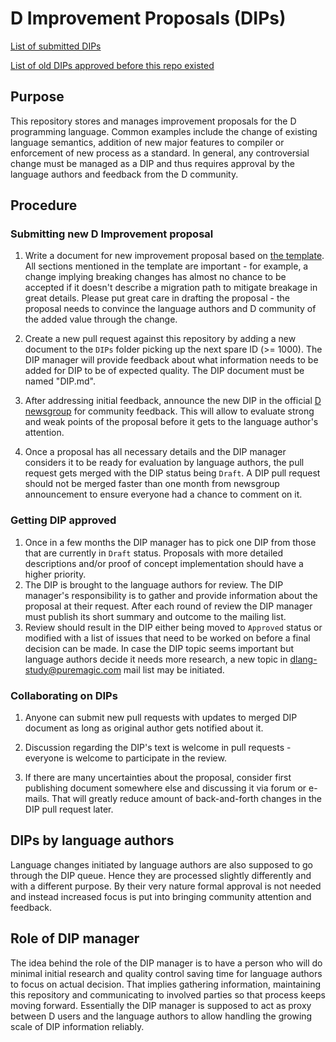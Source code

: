 # D Improvement Proposals (DIPs)

[List of submitted DIPs](https://github.com/dlang/DIPs/blob/master/DIPs/README.md)

[List of old DIPs approved before this repo existed](https://github.com/dlang/DIPs/blob/master/DIPs/archive/README.md)

## Purpose

This repository stores and manages improvement proposals for the D programming
language. Common examples include the change of existing language semantics,
addition of new major features to compiler or enforcement of new process as a
standard. In general, any controversial change must be managed as a DIP and
thus requires approval by the language authors and feedback from the D
community.

## Procedure

### Submitting new D Improvement proposal

1. Write a document for new improvement proposal based on
   [the template](https://github.com/dlang/DIPs/blob/master/Template.md).
   All sections mentioned in the template are important - for example, a change
   implying breaking changes has almost no chance to be accepted if it
   doesn't describe a migration path to mitigate breakage in great details.
   Please put great care in drafting the proposal - the proposal needs to
   convince the language authors and D community of the added value through the change.

2. Create a new pull request against this repository by adding a new document to
   the `DIPs` folder picking up the next spare ID (>= 1000). The DIP manager will
   provide feedback about what information needs to be added for DIP to be of expected
   quality. The DIP document must be named "DIP<id>.md".

3. After addressing initial feedback, announce the new DIP in the official
   [D newsgroup](http://forum.dlang.org/group/announce) for community feedback. This
   will allow to evaluate strong and weak points of the proposal before it gets to
   the language author's attention.

3. Once a proposal has all necessary details and the DIP manager considers it
   to be ready for evaluation by language authors, the pull request gets merged
   with the DIP status being `Draft`. A DIP pull request should not be merged
   faster than one month from newsgroup announcement to ensure everyone had a
   chance to comment on it.

### Getting DIP approved

1. Once in a few months the DIP manager has to pick one DIP from those
   that are currently in `Draft` status. Proposals with more detailed
   descriptions and/or proof of concept implementation should have a higher
   priority.
2. The DIP is brought to the language authors for review. The DIP manager's
   responsibility is to gather and provide information about the proposal
   at their request. After each round of review the DIP manager must publish
   its short summary and outcome to the mailing list.
3. Review should result in the DIP either being moved to `Approved` status or
   modified with a list of issues that need to be worked on before a final
   decision can be made. In case the DIP topic seems important but language
   authors decide it needs more research, a new topic in dlang-study@puremagic.com
   mail list may be initiated.

### Collaborating on DIPs

1. Anyone can submit new pull requests with updates to merged DIP document as
   long as original author gets notified about it.

2. Discussion regarding the DIP's text is welcome in pull requests - everyone
   is welcome to participate in the review.

3. If there are many uncertainties about the proposal, consider first publishing
   document somewhere else and discussing it via forum or e-mails. That will
   greatly reduce amount of back-and-forth changes in the DIP pull request later.

## DIPs by language authors

Language changes initiated by language authors are also supposed to go through
the DIP queue. Hence they are processed slightly differently and with a different
purpose. By their very nature formal approval is not needed and instead
increased focus is put into bringing community attention and feedback.

## Role of DIP manager

The idea behind the role of the DIP manager is to have a person who will do
minimal initial research and quality control saving time for language authors
to focus on actual decision.  That implies gathering information, maintaining
this repository and communicating to involved parties so that process keeps
moving forward. Essentially the DIP manager is supposed to act as proxy between
D users and the language authors to allow handling the growing scale of DIP
information reliably.
